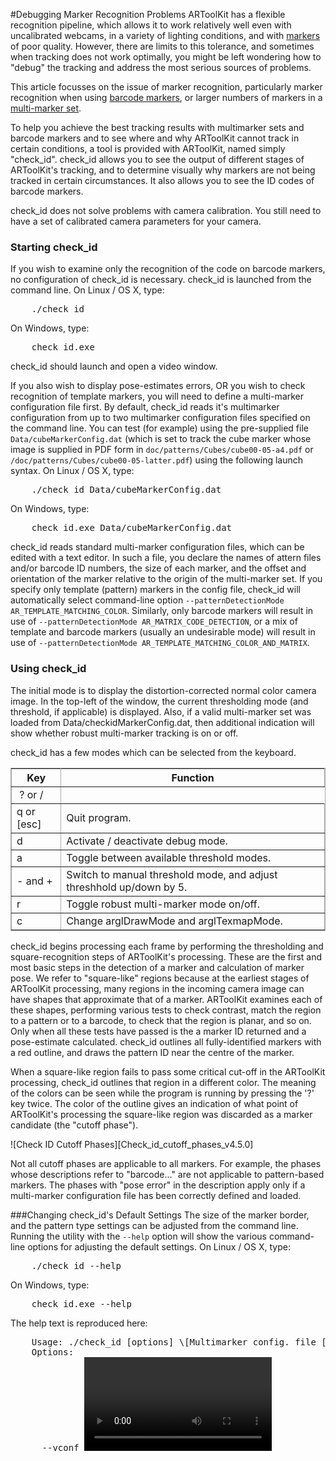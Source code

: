 #Debugging Marker Recognition Problems
ARToolKit has a flexible recognition pipeline, which allows it to work relatively well even with uncalibrated webcams, in a variety of lighting conditions, and with [markers][marker_about] of poor quality. However, there are limits to this tolerance, and sometimes when tracking does not work optimally, you might be left wondering how to "debug" the tracking and address the most serious sources of problems.

This article focusses on the issue of marker recognition, particularly marker recognition when using [barcode markers][marker_barcode], or larger numbers of markers in a [multi-marker set][marker_multi].

To help you achieve the best tracking results with multimarker sets and barcode markers and to see where and why ARToolKit cannot track in certain conditions, a tool is provided with ARToolKit, named simply "check\_id". check\_id allows you to see the output of different stages of ARToolKit's tracking, and to determine visually why markers are not being tracked in certain circumstances. It also allows you to see the ID codes of barcode markers.

check\_id does not solve problems with camera calibration. You still need to have a set of calibrated camera parameters for your camera.

### Starting check\_id
If you wish to examine only the recognition of the code on barcode markers, no configuration of check\_id is necessary. check\_id is launched from the command line.
On Linux / OS X, type:
<pre>
    ./check_id
</pre>
On Windows, type:
<pre>
    check_id.exe
</pre>

check_id should launch and open a video window.

If you also wish to display pose-estimates errors, OR you wish to check recognition of template markers, you will need to define a multi-marker configuration file first. By default, check\_id reads it's multimarker configuration from up to two multimarker configuration files specified on the command line. You can test (for example) using the pre-supplied file `Data/cubeMarkerConfig.dat` (which is set to track the cube marker whose image is supplied in PDF form in `doc/patterns/Cubes/cube00-05-a4.pdf` or `/doc/patterns/Cubes/cube00-05-latter.pdf`) using the following launch syntax.
On Linux / OS X, type:
<pre>
    ./check_id Data/cubeMarkerConfig.dat
</pre>
On Windows, type:
<pre>
    check_id.exe Data/cubeMarkerConfig.dat
</pre>

check\_id reads standard multi-marker configuration files, which can be edited with a text editor. In such a file, you declare the names of attern files and/or barcode ID numbers, the size of each marker, and the offset and orientation of the marker relative to the origin of the multi-marker set. If you specify only template (pattern) markers in the config file, check\_id will automatically select command-line option `--patternDetectionMode AR_TEMPLATE_MATCHING_COLOR`. Similarly, only barcode markers will result in use of `--patternDetectionMode AR_MATRIX_CODE_DETECTION`, or a mix of template and barcode markers (usually an undesirable mode) will result in use of `--patternDetectionMode AR_TEMPLATE_MATCHING_COLOR_AND_MATRIX`.

### Using check\_id
The initial mode is to display the distortion-corrected normal color camera image. In the top-left of the window, the current thresholding mode (and threshold, if applicable) is displayed. Also, if a valid multi-marker set was loaded from Data/checkidMarkerConfig.dat, then additional indication will show whether robust multi-marker tracking is on or off.

check\_id has a few modes which can be selected from the keyboard.

<table rules="all" style="margin:1em 1em 1em 0; border:solid 1px #AAAAAA; border-collapse:collapse;empty-cells:show;" border="2" cellpadding="3" cellspacing="4">
<tbody><tr>
<th>Key </th><th> Function
</th></tr>
<tr>
<td>&nbsp;? or /
</td></tr>
<tr>
<td> q or [esc]
</td><td> Quit program.
</td></tr>
<tr>
<td> d
</td><td> Activate / deactivate debug mode.
</td></tr>
<tr>
<td> a
</td><td> Toggle between available threshold modes.
</td></tr>
<tr>
<td> - and +
</td><td> Switch to manual threshold mode, and adjust threshhold up/down by 5.
</td></tr>
<tr>
<td> r
</td><td> Toggle robust multi-marker mode on/off.
</td></tr>
<tr>
<td> c
</td><td> Change arglDrawMode and arglTexmapMode.
</td></tr></tbody></table>

check_id begins processing each frame by performing the thresholding and square-recognition steps of ARToolKit's processing. These are the first and most basic steps in the detection of a marker and calculation of marker pose. We refer to "square-like" regions because at the earliest stages of ARToolKit processing, many regions in the incoming camera image can have shapes that approximate that of a marker. ARToolKit examines each of these shapes, performing various tests to check contrast, match the region to a pattern or to a barcode, to check that the region is planar, and so on. Only when all these tests have passed is the a marker ID returned and a pose-estimate calculated. check_id outlines all fully-identified markers with a red outline, and draws the pattern ID near the centre of the marker.

When a square-like region fails to pass some critical cut-off in the ARToolKit processing, check_id outlines that region in a different color. The meaning of the colors can be seen while the program is running by pressing the '?' key twice. The color of the outline gives an indication of what point of ARToolKit's processing the square-like region was discarded as a marker candidate (the "cutoff phase").

![Check ID Cutoff Phases][Check_id_cutoff_phases_v4.5.0]

Not all cutoff phases are applicable to all markers. For example, the phases whose descriptions refer to "barcode..." are not applicable to pattern-based markers. The phases with "pose error" in the description apply only if a multi-marker configuration file has been correctly defined and loaded.

###Changing check_id's Default Settings
The size of the marker border, and the pattern type settings can be adjusted from the command line. Running the utility with the `--help` option will show the various command-line options for adjusting the default settings.
On Linux / OS X, type:
<pre>
    ./check_id --help
</pre>
On Windows, type:
<pre>
    check_id.exe --help
</pre>

The help text is reproduced here:
<pre>
    Usage: ./check_id [options] \[Multimarker config. file [Multimarker config. file 2]]
    Options:
      --vconf <video parameter for the camera>
      --cpara <camera parameter file for the camera>
      --borderSize f: specify the width of the pattern border, as a percentage
                 of the marker width. Range (0.0 - 0.5) (not inclusive).
      --matrixCodeType k: specify the type of matrix code used, where k is one of:
                 AR_MATRIX_CODE_3x3 AR_MATRIX_CODE_3x3_HAMMING63
                 AR_MATRIX_CODE_3x3_PARITY65 AR_MATRIX_CODE_4x4
                 AR_MATRIX_CODE_4x4_BCH_13_9_3 AR_MATRIX_CODE_4x4_BCH_13_5_5
      --labelingMode AR_LABELING_BLACK_REGION|AR_LABELING_WHITE_REGION
      --patternDetectionMode k: specify the pattern detection mode, where k is one
                 of: AR_TEMPLATE_MATCHING_COLOR AR_TEMPLATE_MATCHING_MONO
                 AR_MATRIX_CODE_DETECTION AR_TEMPLATE_MATCHING_COLOR_AND_MATRIX
                 AR_TEMPLATE_MATCHING_MONO_AND_MATRIX
      -h -help --help: show this message
</pre>

[marker_about]: 3_Marker_Training:marker_about
[marker_barcode]: 3_Marker_Training:marker_barcode
[marker_multi]: 3_Marker_Training:marker_multi
[Check_id_cutoff_phases_v4]: :check_id_cutoff_phases_v4.5.0.png
